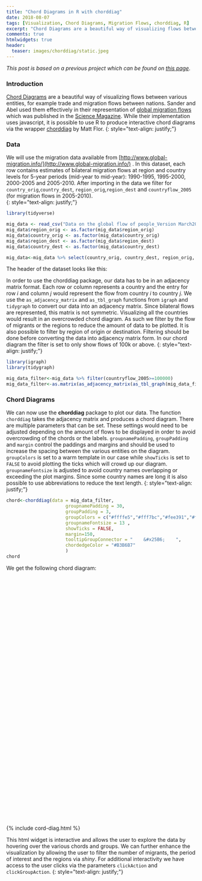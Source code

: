 ```yaml
---
title: "Chord Diagrams in R with chorddiag"
date: 2018-08-07
tags: [Visualization, Chord Diagrams, Migration Flows, chorddiag, R]
excerpt: "Chord Diagrams are a beautiful way of visualizing flows between various entities, for example trade and migration flows between nations. Sander and Abel used them effectively in their representation of global migration flows which was published in the Science Magazine. While their implementation uses javascript, it is possible to use R to produce interactive chord diagrams via the wrapper chorddiag by Matt Flor."
comments: true
htmlwidgets: true
header:
  teaser: images/chorddiag/static.jpeg
---
```

*This post is based on a previous project which can be found on* [*this page*](https://wiki.smu.edu.sg/1617t3isss608g1/ISSS608_2016-17_T3_Group5_Immigration_Application).
### Introduction
[Chord Diagrams](https://en.wikipedia.org/wiki/Chord_diagram) are a beautiful way of visualizing flows between various entities, for example trade and migration flows between nations. Sander and Abel used them effectively in their representation of [global migration flows](http://www.global-migration.info/) which was published in the [Science Magazine](http://science.sciencemag.org/content/343/6178/1520?ijkey=ypit4%2Fxi7wo4M&keytype=ref&siteid=sci). While their implementation uses javascript, it is possible to use R to produce interactive chord diagrams via the wrapper [chorddiag](https://github.com/mattflor/chorddiag) by Matt Flor.
{: style="text-align: justify;"}


### Data
We will use the migration data available from [http://www.global-migration.info/](http://www.global-migration.info/) . In this dataset, each row contains estimates of bilateral migration flows at region and country levels for 5-year periods (mid-year to mid-year): 1990-1995, 1995-2000, 2000-2005 and 2005-2010. After importing in the data we filter for `country_orig`,`country_dest`, `region_orig`,`region_dest` and `countryflow_2005` (for migration flows in 2005-2010).  
{: style="text-align: justify;"}

```r
library(tidyverse)

mig_data <- read_csv("Data on the global flow of people_Version March2014.csv")
mig_data$region_orig <- as.factor(mig_data$region_orig)
mig_data$country_orig <- as.factor(mig_data$country_orig)
mig_data$region_dest <- as.factor(mig_data$region_dest)
mig_data$country_dest <- as.factor(mig_data$country_dest)

mig_data<-mig_data %>% select(country_orig, country_dest, region_orig, region_dest,countryflow_2005 )
```
The header of the dataset looks like this:
<img src="{{site.url }}{{site.baseurl }}/images/chorddiag/mig.head.JPG" alt="">

In order to use the chorddiag package, our data has to be in an adjacency matrix format. Each row or column represents a country and the entry for row *i* and column *j* would represent the flow from country *i* to country *j*. We use the `as_adjacency_matrix` and `as_tbl_graph` functions from `igraph` and `tidygraph` to convert our data into an adjacency matrix.  Since bilateral flows are represented, this matrix is not symmetric. Visualizing all the countries would result in an overcrowded chord diagram. As such we filter by the flow of migrants or the regions to reduce the amount of data to be plotted. It is also possible to filter by region of origin or destination. Filtering should be done before converting the data into adjacency matrix form. In our chord diagram the filter is set to only show flows of 100k or above.
{: style="text-align: justify;"}

```r
library(igraph)
library(tidygraph)

mig_data_filter<-mig_data %>% filter(countryflow_2005>=100000)
mig_data_filter<-as.matrix(as_adjacency_matrix(as_tbl_graph(mig_data_filter),attr = "countryflow_2005"))
```
### Chord Diagrams
We can now use the **chorddiag** package to plot our data. The function `chorddiag` takes the adjacency matrix and produces a chord diagram. There are multiple parameters that can be set. These settings would need to be adjusted depending on the amount of flows to be displayed in order to avoid overcrowding of the chords or the labels. `groupnamePadding`, `groupPadding` and `margin` control the paddings and margins and should be used to increase the spacing between the various entities on the diagram. `groupColors` is set to a warm template in our case while `showTicks` is set to `FALSE` to avoid plotting the ticks which will crowd up our diagram. `groupnameFontsize` is adjusted to avoid country names overlapping or exceeding the plot margins. Since some country names are long it is also possible to use abbreviations to reduce the text length.
{: style="text-align: justify;"}

```r
chord<-chorddiag(data = mig_data_filter,
                      groupnamePadding = 30,
                      groupPadding = 3,
                      groupColors = c("#ffffe5","#fff7bc","#fee391","#fec44f","#fe9929","#ec7014","#cc4c02","#8c2d04"),
                      groupnameFontsize = 13 ,
                      showTicks = FALSE,
                      margin=150,
                      tooltipGroupConnector = "    &#x25B6;    ",
                      chordedgeColor = "#B3B6B7"
                      )
chord
```
We get the following chord diagram:

<div id="htmlwidget-1ce01950515a1a48803f" style="width:660px;height:660px;" class="chorddiag html-widget"></div>
{% include cord-diag.html %}

This html widget is interactive and allows the user to explore the data by hovering over the various chords and groups. We can further enhance the visualization by allowing the user to filter the number of migrants, the period of interest and the regions via *shiny*. For additional interactivity we have access to the user clicks via the parameters `clickAction` and `clickGroupAction`.
{: style="text-align: justify;"}
